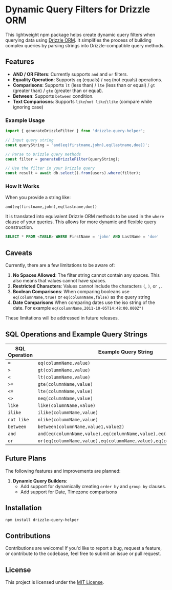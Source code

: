 # Dynamic Query Filters for Drizzle ORM

This lightweight npm package helps create dynamic query filters when querying data using [Drizzle ORM](https://github.com/drizzle-team/drizzle-orm). It simplifies the process of building complex queries by parsing strings into Drizzle-compatible query methods.

## Features

- **AND / OR Filters**: Currently supports `and` and `or` filters.
- **Equality Operation**: Supports `eq` (equals) / `neq` (not equals) operations.
- **Comparisons**: Supports `lt` (less than) / `lte` (less than or equal) / `gt` (greater than) / `gte` (greater than or equal).
- **Between**: Supports `between` condition.
- **Text Compariosns**: Supports `like`/`not like`/`ilike` (compare while ignoring case)

### Example Usage

```javascript
import { generateDrizzleFilter } from 'drizzle-query-helper';

// Input query string
const queryString = 'and(eq(firstname,john),eq(lastname,doe))';

// Parse to Drizzle query methods
const filter = generateDrizzleFilter(queryString);

// Use the filter in your Drizzle query
const result = await db.select().from(users).where(filter);
```

### How It Works

When you provide a string like:

```plaintext
and(eq(firstname,john),eq(lastname,doe))
```

It is translated into equivalent Drizzle ORM methods to be used in the `where` clause of your queries. This allows for more dynamic and flexible query construction.

```sql
SELECT * FROM <TABLE> WHERE FirstName = 'john' AND LastName = 'doe'
```

## Caveats

Currently, there are a few limitations to be aware of:

1. **No Spaces Allowed**: The filter string cannot contain any spaces. This also means that values cannot have spaces.
2. **Restricted Characters**: Values cannot include the characters `(`, `)`, or `,`.
3. **Boolean Comparisons**: When comparing booleans use `eq(columnName,true)` or `eq(columnName,false)` as the query string
4. **Date Comparisons** When comparing dates use the iso string of the date. For example `eq(columnName,2011-10-05T14:48:00.000Z")`

These limitations will be addressed in future releases.

## SQL Operations and Example Query Strings

| SQL Operation | Example Query String                                                  |
| ------------- | --------------------------------------------------------------------- |
| `=`           | `eq(columnName,value)`                                                |
| `>`           | `gt(columnName,value)`                                                |
| `<`           | `lt(columnName,value)`                                                |
| `>=`          | `gte(columnName,value)`                                               |
| `<=`          | `lte(columnName,value)`                                               |
| `<>`          | `neq(columnName,value)`                                               |
| `like`        | `like(columnName,value)`                                              |
| `ilike`       | `ilike(columnName,value)`                                             |
| `not like`    | `nlike(columnName,value)`                                             |
| `between`     | `between(columnName,value1,value2)`                                   |
| `and`         | `and(eq(columnName,value),eq(columnName,value),eq(columnName,value))` |
| `or`          | `or(eq(columnName,value),eq(columnName,value),eq(columnName,value))`  |


## Future Plans

The following features and improvements are planned:

1. **Dynamic Query Builders**:
   - Add support for dynamically creating `order by` and `group by` clauses.
   - Add support for Date, Timezone comparisons

## Installation

```bash
npm install drizzle-query-helper
```

## Contributions

Contributions are welcome! If you'd like to report a bug, request a feature, or contribute to the codebase, feel free to submit an issue or pull request.


## License

This project is licensed under the [MIT License](LICENSE).
